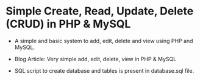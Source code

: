 # Simple Create, Read, Update, Delete (CRUD) in PHP & MySQL

* A simple and basic system to add, edit, delete and view using PHP and MySQL.

* Blog Article: Very simple add, edit, delete, view in PHP & MySQL

* SQL script to create database and tables is present in database.sql file.
